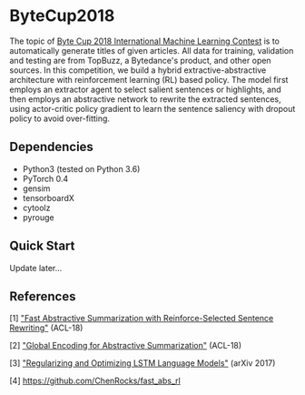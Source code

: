 ﻿# ByteCup2018

The topic of [Byte Cup 2018 International Machine Learning Contest](https://biendata.com/competition/bytecup2018/) is to  automatically generate titles of given articles. All data for training, validation and testing are from TopBuzz, a Bytedance's product, and other open sources.
In this competition, we build a hybrid extractive-abstractive architecture with reinforcement learning (RL) based policy. The model first employs an extractor agent to select salient sentences or highlights, and then employs an abstractive network to rewrite the extracted sentences, using actor-critic policy gradient to learn the sentence saliency with dropout policy to avoid over-fitting.


## Dependencies
* Python3 (tested on Python 3.6)
* PyTorch 0.4
* gensim
* tensorboardX
* cytoolz
* pyrouge

## Quick Start

Update later...

## References
[1] ["Fast Abstractive Summarization with Reinforce-Selected Sentence Rewriting"](http://aclweb.org/anthology/P18-1063) (ACL-18)

[2] ["Global Encoding for Abstractive Summarization"](http://aclweb.org/anthology/P18-2027) (ACL-18)

[3] ["Regularizing and Optimizing LSTM Language Models"](https://arxiv.org/pdf/1708.02182.pdf) (arXiv 2017)

[4] https://github.com/ChenRocks/fast_abs_rl